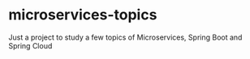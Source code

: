 # microservices-topics
Just a project to study a few topics of Microservices, Spring Boot and Spring Cloud
